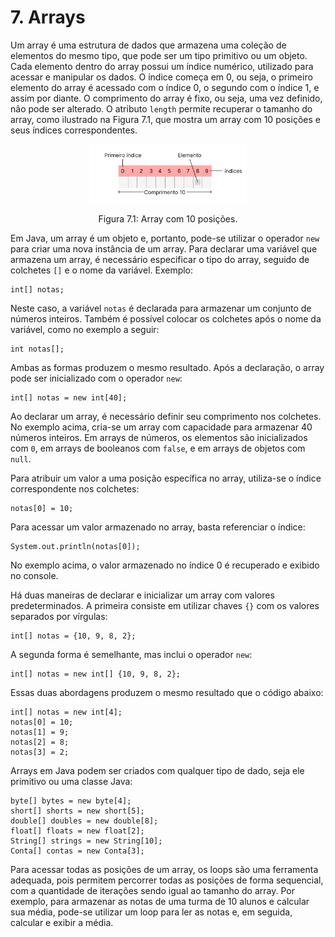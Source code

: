 # 7. Arrays

Um array é uma estrutura de dados que armazena uma coleção de elementos do mesmo tipo, que pode ser um tipo primitivo ou um objeto. Cada elemento dentro do array possui um índice numérico, utilizado para acessar e manipular os dados. O índice começa em 0, ou seja, o primeiro elemento do array é acessado com o índice 0, o segundo com o índice 1, e assim por diante. O comprimento do array é fixo, ou seja, uma vez definido, não pode ser alterado. O atributo `length` permite recuperar o tamanho do array, como ilustrado na Figura 7.1, que mostra um array com 10 posições e seus índices correspondentes.

<div align="center">
    <img src="../imgs/array.png" width="50%"/>
    <p>Figura 7.1: Array com 10 posições.</p>
</div>

Em Java, um array é um objeto e, portanto, pode-se utilizar o operador `new` para criar uma nova instância de um array. Para declarar uma variável que armazena um array, é necessário especificar o tipo do array, seguido de colchetes `[]` e o nome da variável. Exemplo:

```
int[] notas;
```

Neste caso, a variável `notas` é declarada para armazenar um conjunto de números inteiros. Também é possível colocar os colchetes após o nome da variável, como no exemplo a seguir:

```
int notas[];
```

Ambas as formas produzem o mesmo resultado. Após a declaração, o array pode ser inicializado com o operador `new`:

```
int[] notas = new int[40];
```

Ao declarar um array, é necessário definir seu comprimento nos colchetes. No exemplo acima, cria-se um array com capacidade para armazenar 40 números inteiros. Em arrays de números, os elementos são inicializados com `0`, em arrays de booleanos com `false`, e em arrays de objetos com `null`.

Para atribuir um valor a uma posição específica no array, utiliza-se o índice correspondente nos colchetes:

```
notas[0] = 10;
```

Para acessar um valor armazenado no array, basta referenciar o índice:

```
System.out.println(notas[0]);
```

No exemplo acima, o valor armazenado no índice 0 é recuperado e exibido no console.

Há duas maneiras de declarar e inicializar um array com valores predeterminados. A primeira consiste em utilizar chaves `{}` com os valores separados por vírgulas:

```
int[] notas = {10, 9, 8, 2};
```

A segunda forma é semelhante, mas inclui o operador `new`:

```
int[] notas = new int[] {10, 9, 8, 2};
```

Essas duas abordagens produzem o mesmo resultado que o código abaixo:

```
int[] notas = new int[4];
notas[0] = 10;
notas[1] = 9;
notas[2] = 8;
notas[3] = 2;
```

Arrays em Java podem ser criados com qualquer tipo de dado, seja ele primitivo ou uma classe Java:

```
byte[] bytes = new byte[4];
short[] shorts = new short[5];
double[] doubles = new double[8];
float[] floats = new float[2];
String[] strings = new String[10];
Conta[] contas = new Conta[3];
```

Para acessar todas as posições de um array, os loops são uma ferramenta adequada, pois permitem percorrer todas as posições de forma sequencial, com a quantidade de iterações sendo igual ao tamanho do array. Por exemplo, para armazenar as notas de uma turma de 10 alunos e calcular sua média, pode-se utilizar um loop para ler as notas e, em seguida, calcular e exibir a média.
